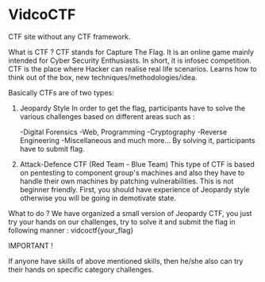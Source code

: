 # VidcoCTF
CTF site without any CTF framework.


What is CTF ?
	CTF stands for Capture The Flag. It is an online game mainly intended for Cyber Security Enthusiasts. In short, it is infosec competition.
	CTF is the place where Hacker can realise real life scenarios. Learns how to think out of the box, new techniques/methodologies/idea.

Basically CTFs are of two types:
1) Jeopardy Style
	In order to get the flag, participants have to solve the various challenges based on different areas such as : 

	-Digital Forensics
	-Web, Programming
	-Cryptography
	-Reverse Engineering
	-Miscellaneous and much more...
	By solving it, participants have to submit flag.

2) Attack-Defence CTF (Red Team - Blue Team)
	This type of CTF is based on pentesting to component group's machines and also they have to handle their own machines by patching vulnerabilities.
	This is not beginner friendly. First, you should have experience of Jeopardy style otherwise you will be going in demotivate state.

What to do ?
	We have organized a small version of Jeopardy CTF, you just try your hands on our challenges, try to solve it and submit the flag in following manner :
		vidcoctf{your_flag}


IMPORTANT !

If anyone have skills of above mentioned skills, then he/she also can try their hands on specific category challenges.
